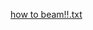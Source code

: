 [how to beam!!.txt](https://github.com/saifangithubuser/saifangithubuser/files/12565731/how.to.beam.txt)
